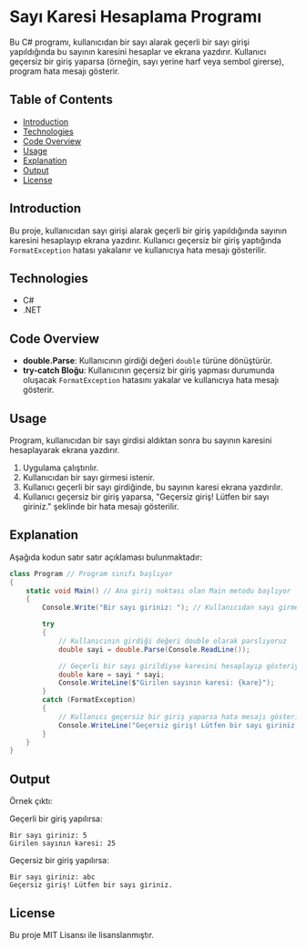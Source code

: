 
# Sayı Karesi Hesaplama Programı

Bu C# programı, kullanıcıdan bir sayı alarak geçerli bir sayı girişi yapıldığında bu sayının karesini hesaplar ve ekrana yazdırır. Kullanıcı geçersiz bir giriş yaparsa (örneğin, sayı yerine harf veya sembol girerse), program hata mesajı gösterir.

## Table of Contents
- [Introduction](#introduction)
- [Technologies](#technologies)
- [Code Overview](#code-overview)
- [Usage](#usage)
- [Explanation](#explanation)
- [Output](#output)
- [License](#license)

## Introduction
Bu proje, kullanıcıdan sayı girişi alarak geçerli bir giriş yapıldığında sayının karesini hesaplayıp ekrana yazdırır. Kullanıcı geçersiz bir giriş yaptığında `FormatException` hatası yakalanır ve kullanıcıya hata mesajı gösterilir.

## Technologies
- C#
- .NET

## Code Overview
- **double.Parse**: Kullanıcının girdiği değeri `double` türüne dönüştürür.
- **try-catch Bloğu**: Kullanıcının geçersiz bir giriş yapması durumunda oluşacak `FormatException` hatasını yakalar ve kullanıcıya hata mesajı gösterir.

## Usage
Program, kullanıcıdan bir sayı girdisi aldıktan sonra bu sayının karesini hesaplayarak ekrana yazdırır.

1. Uygulama çalıştırılır.
2. Kullanıcıdan bir sayı girmesi istenir.
3. Kullanıcı geçerli bir sayı girdiğinde, bu sayının karesi ekrana yazdırılır.
4. Kullanıcı geçersiz bir giriş yaparsa, "Geçersiz giriş! Lütfen bir sayı giriniz." şeklinde bir hata mesajı gösterilir.

## Explanation
Aşağıda kodun satır satır açıklaması bulunmaktadır:

```csharp
class Program // Program sınıfı başlıyor
{
    static void Main() // Ana giriş noktası olan Main metodu başlıyor
    {
        Console.Write("Bir sayı giriniz: "); // Kullanıcıdan sayı girmesi isteniyor

        try
        {
            // Kullanıcının girdiği değeri double olarak parslıyoruz
            double sayi = double.Parse(Console.ReadLine());

            // Geçerli bir sayı girildiyse karesini hesaplayıp gösteriyoruz
            double kare = sayi * sayi;
            Console.WriteLine($"Girilen sayının karesi: {kare}");
        }
        catch (FormatException)
        {
            // Kullanıcı geçersiz bir giriş yaparsa hata mesajı gösteriyoruz
            Console.WriteLine("Geçersiz giriş! Lütfen bir sayı giriniz.");
        }
    }
}
```

## Output
Örnek çıktı:

Geçerli bir giriş yapılırsa:
```
Bir sayı giriniz: 5
Girilen sayının karesi: 25
```

Geçersiz bir giriş yapılırsa:
```
Bir sayı giriniz: abc
Geçersiz giriş! Lütfen bir sayı giriniz.
```

## License
Bu proje MIT Lisansı ile lisanslanmıştır.
